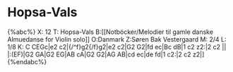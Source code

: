 # Hopsa-Vals

{%abc%}
X: 12
T: Hopsa-Vals
B:[[Notböcker/Melodier til gamle danske Almuedanse for Violin solo]]
O:Danmark
Z:Søren Bak Vestergaard
M: 2/4
L: 1/8
K: C
CEGc|e2 c2|{/^f}g2{/f}g2|e2 c2|G2 G2|fd ec|Bc dB|1 c2 z2:|2 c2 ||\
|:(EF)|G2 GA|G2 EG|AB cA|G2 G2|AG AB|cd ec|de fd|1 c2:|2 c2 z2|]
{%endabc%}
